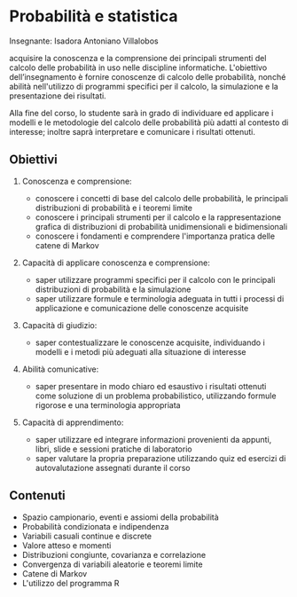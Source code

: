 # Probabilità e statistica

Insegnante: Isadora Antoniano Villalobos

acquisire la conoscenza e la comprensione
dei principali strumenti del calcolo delle probabilità in uso nelle discipline informatiche.
L'obiettivo dell’insegnamento è fornire conoscenze di calcolo delle probabilità, nonché abilità nell'utilizzo di programmi specifici per il calcolo, la simulazione e la presentazione dei risultati.

Alla fine del corso, lo studente sarà in grado di individuare ed applicare i modelli e le metodologie del calcolo delle probabilità più adatti al contesto di interesse; inoltre saprà interpretare e comunicare i risultati ottenuti.

## Obiettivi

1. Conoscenza e comprensione:
	- conoscere i concetti di base del calcolo delle probabilità, le principali distribuzioni di probabilità e i teoremi limite
	- conoscere i principali strumenti per il calcolo e la rappresentazione grafica di distribuzioni di probabilità unidimensionali e bidimensionali
	- conoscere i fondamenti e comprendere l'importanza pratica delle catene di Markov

2. Capacità di applicare conoscenza e comprensione:
	- saper utilizzare programmi specifici per il calcolo con le principali distribuzioni di probabilità e la simulazione
	- saper utilizzare formule e terminologia adeguata in tutti i processi di applicazione e comunicazione delle conoscenze acquisite

3. Capacità di giudizio:
	- saper contestualizzare le conoscenze acquisite, individuando i modelli e i metodi più adeguati alla situazione di interesse

4. Abilità comunicative:
	- saper presentare in modo chiaro ed esaustivo i risultati ottenuti come soluzione di un problema probabilistico, utilizzando formule rigorose e una terminologia appropriata

5. Capacità di apprendimento:
	- saper utilizzare ed integrare informazioni provenienti da appunti, libri, slide e sessioni pratiche di laboratorio
	- saper valutare la propria preparazione utilizzando quiz ed esercizi di autovalutazione assegnati durante il corso

## Contenuti

- Spazio campionario, eventi e assiomi della probabilità
- Probabilità condizionata e indipendenza
- Variabili casuali continue e discrete
- Valore atteso e momenti
- Distribuzioni congiunte, covarianza e correlazione
- Convergenza di variabili aleatorie e teoremi limite
- Catene di Markov
- L'utilizzo del programma R
